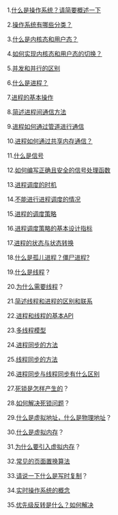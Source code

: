 



1.[什么是操作系统？请简要概述一下](OS/1.md)

2.[操作系统有哪些分类？](OS/2.md)

3.[什么是内核态和用户态？](OS/3.md)

4.[如何实现内核态和用户态的切换？](OS/4.md)

5.[并发和并行的区别](OS/5.md)

6.[什么是进程？](OS/6.md)

7.[进程的基本操作](OS/7.md)

8.[简述进程间通信方法](OS/8.md)

9.[进程如何通过管道进行通信](OS/9.md)

10.[进程如何通过共享内存通信？](OS/10.md)

11.[什么是信号](OS/11.md)

12.[如何编写正确且安全的信号处理函数](OS/12.md)

13.[进程调度的时机](OS/13.md)

14.[不能进行进程调度的情况](OS/14.md)

15.[进程的调度策略]()

16.[进程调度策略的基本设计指标](OS/16.md)

17.[进程的状态与状态转换](OS/17.md)

18.[什么是孤儿进程？僵尸进程?](OS/18.md)

19.[什么是线程](OS/19.md)？

20.[为什么需要线程](OS/20.md)？

21.[简述线程和进程的区别和联系](OS/21.md)

22.[进程和线程的基本API](OS/22.md)

23.[多线程模型](OS/23.md)

24.[进程同步的方法](OS/24.md)

25.[线程同步的方法](OS/25.md)

26.[进程同步与线程同步有什么区别](OS/26.md)

27.[死锁是怎样产生的](OS/27.md)？

28.[如何解决死锁问题](OS/28.md)？

29.[什么是虚拟地址，什么是物理地址](OS/29.md)？

30.[什么是虚拟内存](OS/30.md)？

31.[为什么要引入虚拟内存](OS/31.md)？

32.[常见的页面置换算法](OS/32.md)

33.[请说一下什么是写时复制](OS/33.md)？

34.[实时操作系统的概念](OS/34.md)

35.[优先级反转是什么？如何解决](OS/35.md)

